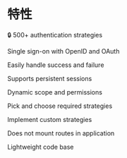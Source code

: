 # 特性

:lock: 500+ authentication strategies

Single sign-on with OpenID and OAuth

Easily handle success and failure

Supports persistent sessions

Dynamic scope and permissions

Pick and choose required strategies

Implement custom strategies

Does not mount routes in application

Lightweight code base
